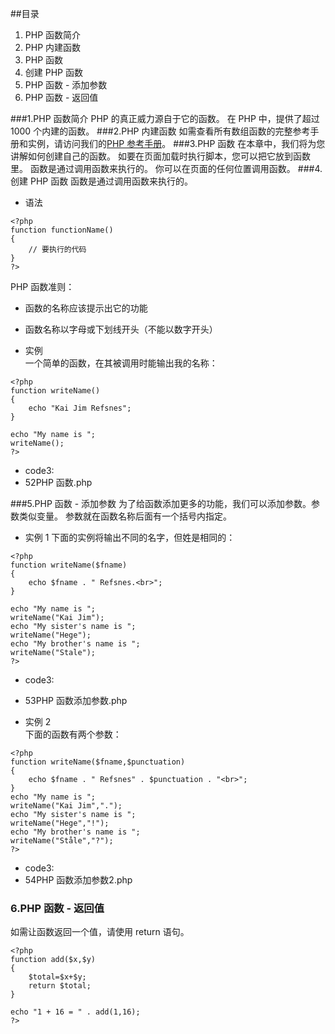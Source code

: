 
##目录
1. PHP 函数简介
2. PHP 内建函数
3. PHP 函数
4. 创建 PHP 函数
5. PHP 函数 - 添加参数
6. PHP 函数 - 返回值

###1.PHP 函数简介
PHP 的真正威力源自于它的函数。
在 PHP 中，提供了超过 1000 个内建的函数。
###2.PHP 内建函数
如需查看所有数组函数的完整参考手册和实例，请访问我们的[PHP 参考手册](http://www.w3chtml.com/html/character.html)。
###3.PHP 函数
在本章中，我们将为您讲解如何创建自己的函数。
如要在页面加载时执行脚本，您可以把它放到函数里。
函数是通过调用函数来执行的。
你可以在页面的任何位置调用函数。
###4.创建 PHP 函数
函数是通过调用函数来执行的。
* 语法
```
<?php
function functionName()
{
    // 要执行的代码
}
?>
```
PHP 函数准则：
* 函数的名称应该提示出它的功能
* 函数名称以字母或下划线开头（不能以数字开头）

* 实例<br>
一个简单的函数，在其被调用时能输出我的名称：
```
<?php
function writeName()
{
    echo "Kai Jim Refsnes";
}
 
echo "My name is ";
writeName();
?>
```
* code3:
* 52PHP 函数.php

###5.PHP 函数 - 添加参数
为了给函数添加更多的功能，我们可以添加参数。参数类似变量。
参数就在函数名称后面有一个括号内指定。
* 实例 1
下面的实例将输出不同的名字，但姓是相同的：
```
<?php
function writeName($fname)
{
    echo $fname . " Refsnes.<br>";
}
 
echo "My name is ";
writeName("Kai Jim");
echo "My sister's name is ";
writeName("Hege");
echo "My brother's name is ";
writeName("Stale");
?>
```
* code3:
* 53PHP 函数添加参数.php

* 实例 2<br>
下面的函数有两个参数：
```
<?php
function writeName($fname,$punctuation)
{
    echo $fname . " Refsnes" . $punctuation . "<br>";
}
echo "My name is ";
writeName("Kai Jim",".");
echo "My sister's name is ";
writeName("Hege","!");
echo "My brother's name is ";
writeName("Ståle","?");
?>
```
* code3:
* 54PHP 函数添加参数2.php

### 6.PHP 函数 - 返回值
如需让函数返回一个值，请使用 return 语句。
```
<?php
function add($x,$y)
{
    $total=$x+$y;
    return $total;
}
 
echo "1 + 16 = " . add(1,16);
?>
```


